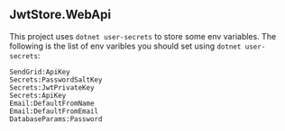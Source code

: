 ## JwtStore.WebApi

This project uses `dotnet user-secrets` to store some env variables. The following is the list of env varibles you should set using `dotnet user-secrets`:

```
SendGrid:ApiKey
Secrets:PasswordSaltKey
Secrets:JwtPrivateKey
Secrets:ApiKey
Email:DefaultFromName
Email:DefaultFromEmail
DatabaseParams:Password
```